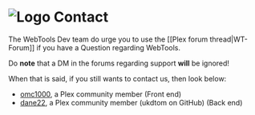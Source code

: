 # ![Logo](https://github.com/ukdtom/WebTools.bundle/blob/master/Wiki/WebTools/Logos/WebTools-48x48.png) Contact

The WebTools Dev team do urge you to use the [[Plex forum thread|WT-Forum]] if you have a Question regarding WebTools.

Do **note** that a DM in the forums regarding support **will** be ignored!

When that is said, if you still wants to contact us, then look below:

* [omc1000](https://forums.plex.tv/profile/omc1000/), a Plex community member (Front end)
* [dane22](https://forums.plex.tv/profile/dane22), a Plex community member (ukdtom on GitHub) (Back end)